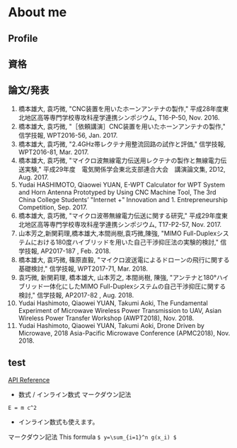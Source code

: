# About me
## Profile

## 資格

## 論文/発表
1. 橋本雄大, 袁巧微, "CNC装置を用いたホーンアンテナの製作," 平成28年度東北地区高等専門学校専攻科産学連携シンポジウム, T16-P-50, Nov. 2016.
2. 橋本雄大, 袁巧微, "［依頼講演］CNC装置を用いたホーンアンテナの製作," 信学技報, WPT2016-56, Jan. 2017.
3. 橋本雄大, 袁巧微, "2.4GHz帯レクテナ用整流回路の試作と評価," 信学技報, WPT2016-81, Mar. 2017.
4. 橋本雄大, 袁巧微, "マイクロ波無線電力伝送用レクテナの製作と無線電力伝送実験," 平成29年度　電気関係学会東北支部連合大会　講演論文集, 2D12, Aug. 2017.
5. Yudai HASHIMOTO, Qiaowei YUAN, E-WPT Calculator for WPT System and Horn Antenna Prototyped by Using CNC Machine Tool, The 3rd China College Students’ "Internet +" Innovation and 1. Entrepreneurship Competition, Sep. 2017.
6. 橋本雄大, 袁巧微, "マイクロ波帯無線電力伝送に関する研究," 平成29年度東北地区高等専門学校専攻科産学連携シンポジウム, T17-P2-57, Nov. 2017.
7. 山本芳之,新関莉理,橋本雄大,本間尚樹,袁巧微,陳強, "MIMO Full-Duplexシステムにおける180度ハイブリッドを用いた自己干渉抑圧法の実験的検討," 信学技報, AP2017-187 , Feb. 2018.
8. 橋本雄大, 袁巧微, 篠原直毅, "マイクロ波送電によるドローンの飛行に関する基礎検討," 信学技報, WPT2017-71, Mar. 2018.
9. 袁巧微, 新関莉理, 橋本雄大, 山本芳之, 本間尚樹, 陳強, "アンテナと180°ハイブリッド一体化にしたMIMO Full-Duplexシステムの自己干渉抑圧に関する検討," 信学技報, AP2017-82 , Aug. 2018.
10. Yudai Hashimoto, Qiaowei YUAN, Takumi Aoki, The Fundamental Experiment of Microwave Wireless Power Transmission to UAV,  Asian Wireless Power Transfer Workshop (AWPT2018), Nov. 2018.
11. Yudai Hashimoto, Qiaowei YUAN, Takumi Aoki, Drone Driven by Microwave, 2018 Asia-Pacific Microwave Conference (APMC2018), Nov. 2018.

## test
[API Reference](201809.md)
- 数式 / インライン数式
マークダウン記法
```
E = m c^2
```
- インライン数式も使えます。

マークダウン記法
This formula `$ y=\sum_{i=1}^n g(x_i) $`